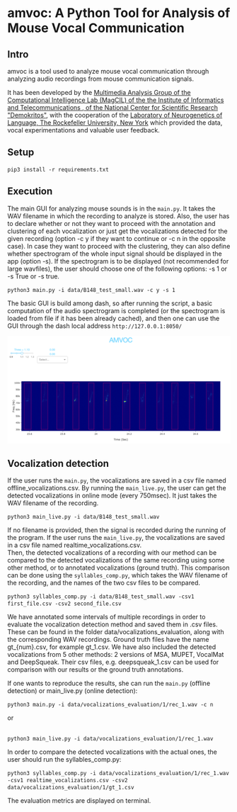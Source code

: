 # amvoc: A Python Tool for Analysis of Mouse Vocal Communication

## Intro
amvoc is a tool used to analyze mouse vocal communication through analyzing
 audio recordings from mouse communication signals.
 
It has been developed by the [Multimedia Analysis Group of the Computational Intelligence Lab (MagCIL) of the the Institute of Informatics and Telecommunications , of the National Center for Scientific Research "Demokritos"](https://labs-repos.iit.demokritos.gr/MagCIL/index.html), with the cooperation of the [Laboratory of Neurogenetics of Language, The Rockefeller University, New York](https://www.jarvislab.net/research) which provided the data, vocal experimentations and valuable user feedback.
 
## Setup
```
pip3 install -r requirements.txt
``` 

## Execution
The main GUI for analyzing mouse sounds is in the `main.py`. 
It takes the WAV filename in which the recording to analyze is stored.
Also, the user has to declare whether or not they want to proceed with the annotation and clustering of each vocalization or just get the vocalizations detected for the given recording (option -c y if they want to continue or -c n in the opposite case). In case they want to proceed with the clustering, they can also define whether spectrogram of the whole input signal 
should be displayed in the app (option -s). If the spectrogram is to be displayed
(not recommended for large wavfiles),
the user should choose one of the following options: -s 1 or -s True or -s true.

```
python3 main.py -i data/B148_test_small.wav -c y -s 1
```

The basic GUI is build among dash, so after running the script, a 
basic computation of the audio spectrogram is completed (or the spectrogram 
is loaded from file if it has been already cached), and then one can use the 
GUI through the dash local address `http://127.0.0.1:8050/`

![execution example](screenshot.png "execution example")

## Vocalization detection
If the user runs the `main.py`, the vocalizations are saved in a csv file named offline_vocalizations.csv.
By running the `main_live.py`, the user can get the detected vocalizations in online mode (every 750msec). It just takes the WAV filename of the recording.

```
python3 main_live.py -i data/B148_test_small.wav
```

If no filename is provided, then the signal is recorded during the running of the program. 
If the user runs the `main_live.py`, the vocalizations are saved in a csv file named realtime_vocalizations.csv.  
Then, the detected vocalizations of a recording with our method can be compared to the detected vocalizations of the same recording using some other method, or to annotated vocalizations (ground truth). 
This comparison can be done using the `syllables_comp.py`, which takes the WAV filename of the recording, and the names of the two csv files to be compared.

```
python3 syllables_comp.py -i data/B148_test_small.wav -csv1 first_file.csv -csv2 second_file.csv
```
We have annotated some intervals of multiple recordings in order to evaluate 
the vocalization detection method and saved them in .csv files. 
These can be found in the folder data/vocalizations_evaluation, along with the corresponding WAV recordings. Ground truth files have the name gt_{num}.csv, for example gt_1.csv. We have also included the detected vocalizations from 5 other methods: 2 versions of MSA, MUPET, VocalMat and DeepSqueak. Their csv files, e.g. deepsqueak_1.csv can be used for comparison with our results or the ground truth annotations.

If one wants to reproduce the results, she can run the `main.py` 
(offline detection) or main_live.py (online detection):

```
python3 main.py -i data/vocalizations_evaluation/1/rec_1.wav -c n

```
or

```

python3 main_live.py -i data/vocalizations_evaluation/1/rec_1.wav

```

In order to compare the detected vocalizations with the actual ones, 
the user should run the syllables_comp.py:

```
python3 syllables_comp.py -i data/vocalizations_evaluation/1/rec_1.wav -csv1 realtime_vocalizations.csv -csv2 data/vocalizations_evaluation/1/gt_1.csv
```

The evaluation metrics are displayed on terminal. 

